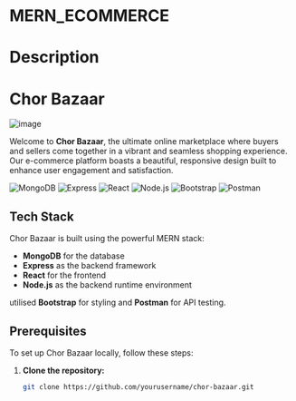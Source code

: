 # MERN_ECOMMERCE
# Description

# Chor Bazaar 
![image](https://github.com/Dhanush-varddhan-k/MERN_ECOMMERCE/assets/114069009/80fba235-4ae0-4ffa-a2d4-c83521ca8928)


Welcome to **Chor Bazaar**, the ultimate online marketplace where buyers and sellers come together in a vibrant and seamless shopping experience. Our e-commerce platform boasts a beautiful, responsive design built to enhance user engagement and satisfaction.

![MongoDB](https://img.icons8.com/color/48/000000/mongodb.png)
![Express](https://img.icons8.com/color/48/000000/express.png)
![React](https://img.icons8.com/color/48/000000/react-native.png)
![Node.js](https://img.icons8.com/color/48/000000/nodejs.png)
![Bootstrap](https://img.icons8.com/color/48/000000/bootstrap.png)
![Postman](https://img.icons8.com/dusk/48/000000/postman-api.png)

## Tech Stack
Chor Bazaar is built using the powerful MERN stack:
- **MongoDB** for the database
- **Express** as the backend framework
- **React** for the frontend
- **Node.js** as the backend runtime environment

utilised **Bootstrap** for styling and **Postman** for API testing.

## Prerequisites

To set up Chor Bazaar locally, follow these steps:
1. **Clone the repository:**
   ```sh
   git clone https://github.com/yourusername/chor-bazaar.git



